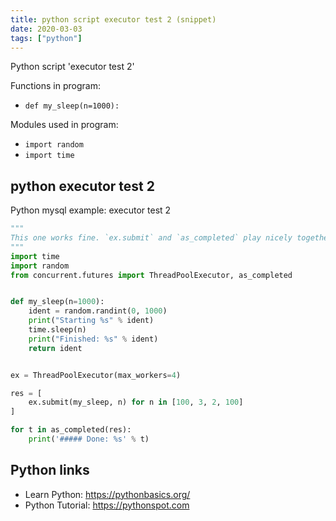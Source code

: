 ```yaml
---
title: python script executor test 2 (snippet)
date: 2020-03-03
tags: ["python"]
---
```

Python script 'executor test 2'

Functions in program: 
* `def my_sleep(n=1000):`

Modules used in program: 
* `import random`
* `import time`

## python executor test 2

Python mysql example: executor test 2

```python
"""
This one works fine. `ex.submit` and `as_completed` play nicely together
"""
import time
import random
from concurrent.futures import ThreadPoolExecutor, as_completed


def my_sleep(n=1000):
    ident = random.randint(0, 1000)
    print("Starting %s" % ident)
    time.sleep(n)
    print("Finished: %s" % ident)
    return ident


ex = ThreadPoolExecutor(max_workers=4)

res = [
    ex.submit(my_sleep, n) for n in [100, 3, 2, 100]
]

for t in as_completed(res):
    print('##### Done: %s' % t)

```

## Python links

- Learn Python: https://pythonbasics.org/
- Python Tutorial: https://pythonspot.com
